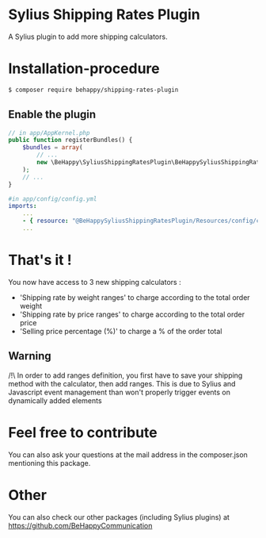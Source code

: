 # Sylius Shipping Rates Plugin
A Sylius plugin to add more shipping calculators.

# Installation-procedure
```bash
$ composer require behappy/shipping-rates-plugin
```

## Enable the plugin

```php
// in app/AppKernel.php
public function registerBundles() {
	$bundles = array(
		// ...
        new \BeHappy\SyliusShippingRatesPlugin\BeHappySyliusShippingRatesPlugin(),
    );
    // ...
}
```

```yaml
#in app/config/config.yml
imports:
    ...
    - { resource: "@BeHappySyliusShippingRatesPlugin/Resources/config/config.yml" }
    ...
```

# That's it !
You now have access to 3 new shipping calculators :
  * 'Shipping rate by weight ranges' to charge according to the total order weight
  * 'Shipping rate by price ranges' to charge according to the total order price
  * 'Selling price percentage (%)' to charge a % of the order total

## Warning
/!\ In order to add ranges definition, you first have to save your shipping method with the calculator, then add ranges. This is due to Sylius and Javascript event management than won't properly trigger events on dynamically added elements

# Feel free to contribute
You can also ask your questions at the mail address in the composer.json mentioning this package.

# Other
You can also check our other packages (including Sylius plugins) at https://github.com/BeHappyCommunication
